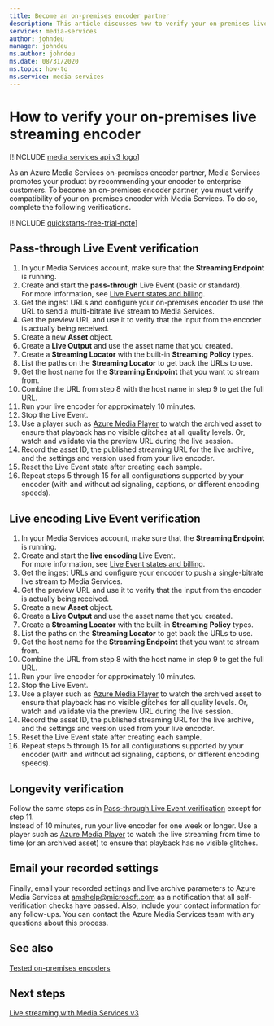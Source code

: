 ```yaml
---
title: Become an on-premises encoder partner
description: This article discusses how to verify your on-premises live streaming encoders.
services: media-services
author: johndeu
manager: johndeu
ms.author: johndeu
ms.date: 08/31/2020
ms.topic: how-to
ms.service: media-services
---
```

 
# How to verify your on-premises live streaming encoder

[!INCLUDE [media services api v3 logo](./includes/v3-hr.md)]

As an Azure Media Services on-premises encoder partner, Media Services promotes your product by recommending your encoder to enterprise customers. To become an on-premises encoder partner, you must verify compatibility of your on-premises encoder with Media Services. To do so, complete the following verifications.

[!INCLUDE [quickstarts-free-trial-note](../../../includes/quickstarts-free-trial-note.md)]

## Pass-through Live Event verification

1. In your Media Services account, make sure that the **Streaming Endpoint** is running. 
2. Create and start the **pass-through** Live Event (basic or standard). <br/> For more information, see [Live Event states and billing](live-event-states-billing-concept.md).
3. Get the ingest URLs and configure your on-premises encoder to use the URL to send a multi-bitrate live stream to Media Services.
4. Get the preview URL and use it to verify that the input from the encoder is actually being received.
5. Create a new **Asset** object.
6. Create a **Live Output** and use the asset name that you created.
7. Create a **Streaming Locator** with the built-in **Streaming Policy** types.
8. List the paths on the **Streaming Locator** to get back the URLs to use.
9. Get the host name for the **Streaming Endpoint** that you want to stream from.
10. Combine the URL from step 8 with the host name in step 9 to get the full URL.
11. Run your live encoder for approximately 10 minutes.
12. Stop the Live Event. 
13. Use a player such as [Azure Media Player](https://aka.ms/azuremediaplayer) to watch the archived asset to ensure that playback has no visible glitches at all quality levels. Or, watch and validate via the preview URL during the live session.
14. Record the asset ID, the published streaming URL for the live archive, and the settings and version used from your live encoder.
15. Reset the Live Event state after creating each sample.
16. Repeat steps 5 through 15 for all configurations supported by your encoder (with and without ad signaling, captions, or different encoding speeds).

## Live encoding Live Event verification

1. In your Media Services account, make sure that the **Streaming Endpoint** is running. 
2. Create and start the **live encoding** Live Event. <br/> For more information, see [Live Event states and billing](live-event-states-billing-concept.md).
3. Get the ingest URLs and configure your encoder to push a single-bitrate live stream to Media Services.
4. Get the preview URL and use it to verify that the input from the encoder is actually being received.
5. Create a new **Asset** object.
6. Create a **Live Output** and use the asset name that you created.
7. Create a **Streaming Locator** with the built-in **Streaming Policy** types.
8. List the paths on the **Streaming Locator** to get back the URLs to use.
9. Get the host name for the **Streaming Endpoint** that you want to stream from.
10. Combine the URL from step 8 with the host name in step 9 to get the full URL.
11. Run your live encoder for approximately 10 minutes.
12. Stop the Live Event.
13. Use a player such as [Azure Media Player](https://aka.ms/azuremediaplayer) to watch the archived asset to ensure that playback has no visible glitches for all quality levels. Or, watch and validate via the preview URL during the live session.
14. Record the asset ID, the published streaming URL for the live archive, and the settings and version used from your live encoder.
15. Reset the Live Event state after creating each sample.
16. Repeat steps 5 through 15 for all configurations supported by your encoder (with and without ad signaling, captions, or different encoding speeds).

## Longevity verification

Follow the same steps as in [Pass-through Live Event verification](#pass-through-live-event-verification) except for step 11. <br/>Instead of 10 minutes, run your live encoder for one week or longer. Use a player such as [Azure Media Player](https://aka.ms/azuremediaplayer) to watch the live streaming from time to time (or an archived asset) to ensure that playback has no visible glitches.

## Email your recorded settings

Finally, email your recorded settings and live archive parameters to Azure Media Services at amshelp@microsoft.com as a notification that all self-verification checks have passed. Also, include your contact information for any follow-ups. You can contact the Azure Media Services team with any questions about this process.

## See also

[Tested on-premises encoders](encode-recommended-on-premises-live-encoders.md)

## Next steps

[Live streaming with Media Services v3](stream-live-streaming-concept.md)
